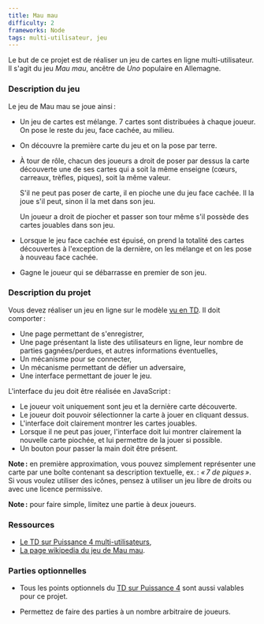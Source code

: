 ```yaml
---
title: Mau mau
difficulty: 2
frameworks: Node
tags: multi-utilisateur, jeu
---
```


Le but de ce projet est de réaliser un jeu de cartes en ligne
multi-utilisateur. Il s'agit du jeu *Mau mau*, ancêtre de *Uno*
populaire en Allemagne.


### Description du jeu

Le jeu de Mau mau se joue ainsi :

- Un jeu de cartes est mélange. 7 cartes sont distribuées à chaque
  joueur. On pose le reste du jeu, face cachée, au milieu.

- On découvre la première carte du jeu et on la pose par terre.
  
- À tour de rôle, chacun des joueurs a droit de poser par dessus la
  carte découverte une de ses cartes qui a soit la même enseigne
  (cœurs, carreaux, trèfles, piques), soit la même valeur.
  
  S'il ne peut pas poser de carte, il en pioche une du jeu face
  cachée. Il la joue s'il peut, sinon il la met dans son jeu.
  
  Un joueur a droit de piocher et passer son tour même s'il possède
  des cartes jouables dans son jeu.

- Lorsque le jeu face cachée est épuisé, on prend la totalité des
  cartes découvertes à l'exception de la dernière, on les mélange et
  on les pose à nouveau face cachée.

- Gagne le joueur qui se débarrasse en premier de son jeu.


### Description du projet

Vous devez réaliser un jeu en ligne sur le modèle
[vu en TD](../tutorials/accounts-node). Il doit comporter :

- Une page permettant de s'enregistrer,
- Une page présentant la liste des utilisateurs en ligne, leur nombre
  de parties gagnées/perdues, et autres informations éventuelles,
- Un mécanisme pour se connecter,
- Un mécanisme permettant de défier un adversaire,
- Une interface permettant de jouer le jeu.

L'interface du jeu doit être réalisée en JavaScript :

- Le joueur voit uniquement sont jeu et la dernière carte découverte.
- Le joueur doit pouvoir sélectionner la carte à jouer en cliquant
  dessus.
- L'interface doit clairement montrer les cartes jouables.
- Lorsque il ne peut pas jouer, l'interface doit lui montrer
  clairement la nouvelle carte piochée, et lui permettre de la jouer
  si possible.
- Un bouton pour passer la main doit être présent.

**Note :** en première approximation, vous pouvez simplement
représenter une carte par une boîte contenant sa description
textuelle, ex. : *« 7 de piques »*. Si vous voulez utiliser des
icônes, pensez à utiliser un jeu libre de droits ou avec une licence
permissive.

**Note :** pour faire simple, limitez une partie à deux joueurs.

### Ressources

- [Le TD sur Puissance 4 multi-utilisateurs](../tutorials/accounts-node),
- [La page wikipedia du jeu de Mau mau](http://en.wikipedia.org/wiki/Mau_Mau_%28card_game%29).

### Parties optionnelles

- Tous les points optionnels du
  [TD sur Puissance 4](../tutorials/accounts-node#pour-aller-plus-loin-optionnel)
  sont aussi valables pour ce projet.

- Permettez de faire des parties à un nombre arbitraire de joueurs.

